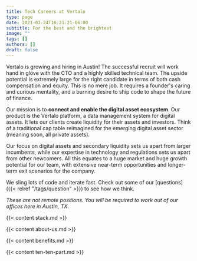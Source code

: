 ```yaml
---
title: Tech Careers at Vertalo
type: page
date: 2021-02-24T16:23:21-06:00
subtitle: For the best and the brightest
image: ""
tags: []
authors: []
draft: false
---
```


Vertalo is growing and hiring in Austin! The successful recruit will work hand
in glove with the CTO and a highly skilled technical team. The upside
potential is extremely large for the right candidate in terms of both cash
compensation and equity. This is no mere job. It requires a founder's caring
and curious mentality, and a burning desire to ship code to shape the future
of finance.

Our mission is to **connect and enable the digital asset ecosystem**. Our
product is the Vertalo platform, a data management system for digital assets.
It lets our clients create liquidity for their assets and investors. Think of
a traditional cap table reimagined for the emerging digital asset sector
(meaning soon, all private assets).

Our focus on digital assets and secondary liquidity sets us apart from larger
incumbents, while our expertise in technology and regulations sets us apart
from other newcomers. All this equates to a huge market and huge growth
potential for our team, with extensive near-term opportunities and longer-term
exit scenarios for the company.

We sling lots of code and iterate fast. Check out some of our
[questions]({{< relref "/tags/question" >}}) to see how we think.

*These are not remote positions. You will be required to work out of our
offices here in Austin, TX.*

{{< content stack.md >}}

{{< content about-us.md >}}

{{< content benefits.md >}}

{{< content ten-ten-part.md >}}
